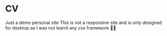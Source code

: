 # CV
Just a demo personal site
This is not a responsive site and is only designed for desktop as I was not learnt any css framework 🙆🙆
